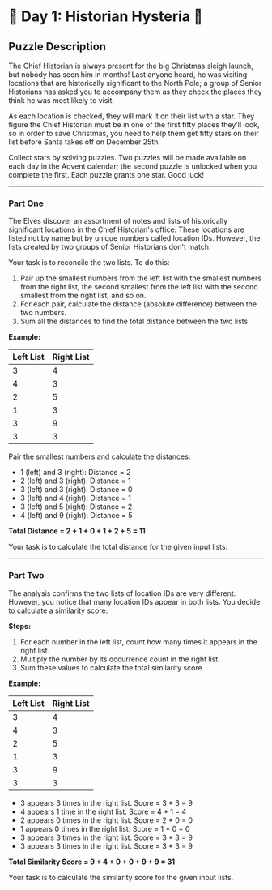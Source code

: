 # 🎄 Day 1: Historian Hysteria 🎄

## Puzzle Description

The Chief Historian is always present for the big Christmas sleigh launch, but nobody has seen him in months! Last anyone heard, he was visiting locations that are historically significant to the North Pole; a group of Senior Historians has asked you to accompany them as they check the places they think he was most likely to visit.

As each location is checked, they will mark it on their list with a star. They figure the Chief Historian must be in one of the first fifty places they'll look, so in order to save Christmas, you need to help them get fifty stars on their list before Santa takes off on December 25th.

Collect stars by solving puzzles. Two puzzles will be made available on each day in the Advent calendar; the second puzzle is unlocked when you complete the first. Each puzzle grants one star. Good luck!

---

### Part One

The Elves discover an assortment of notes and lists of historically significant locations in the Chief Historian's office. These locations are listed not by name but by unique numbers called location IDs. However, the lists created by two groups of Senior Historians don't match.

Your task is to reconcile the two lists. To do this:

1. Pair up the smallest numbers from the left list with the smallest numbers from the right list, the second smallest from the left list with the second smallest from the right list, and so on.
2. For each pair, calculate the distance (absolute difference) between the two numbers.
3. Sum all the distances to find the total distance between the two lists.

**Example:**

| Left List | Right List |
|-----------|------------|
| 3         | 4          |
| 4         | 3          |
| 2         | 5          |
| 1         | 3          |
| 3         | 9          |
| 3         | 3          |

Pair the smallest numbers and calculate the distances:

- 1 (left) and 3 (right): Distance = 2
- 2 (left) and 3 (right): Distance = 1
- 3 (left) and 3 (right): Distance = 0
- 3 (left) and 4 (right): Distance = 1
- 3 (left) and 5 (right): Distance = 2
- 4 (left) and 9 (right): Distance = 5

**Total Distance = 2 + 1 + 0 + 1 + 2 + 5 = 11**

Your task is to calculate the total distance for the given input lists.

---

### Part Two

The analysis confirms the two lists of location IDs are very different. However, you notice that many location IDs appear in both lists. You decide to calculate a similarity score.

**Steps:**

1. For each number in the left list, count how many times it appears in the right list.
2. Multiply the number by its occurrence count in the right list.
3. Sum these values to calculate the total similarity score.

**Example:**

| Left List | Right List |
|-----------|------------|
| 3         | 4          |
| 4         | 3          |
| 2         | 5          |
| 1         | 3          |
| 3         | 9          |
| 3         | 3          |

- 3 appears 3 times in the right list. Score = 3 * 3 = 9
- 4 appears 1 time in the right list. Score = 4 * 1 = 4
- 2 appears 0 times in the right list. Score = 2 * 0 = 0
- 1 appears 0 times in the right list. Score = 1 * 0 = 0
- 3 appears 3 times in the right list. Score = 3 * 3 = 9
- 3 appears 3 times in the right list. Score = 3 * 3 = 9

**Total Similarity Score = 9 + 4 + 0 + 0 + 9 + 9 = 31**

Your task is to calculate the similarity score for the given input lists.